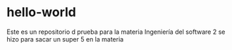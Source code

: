 # hello-world
Este es un repositorio d prueba para la materia Ingeniería del software 2
se hizo para sacar un super 5 en la materia 
